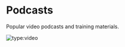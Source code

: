 # Podcasts

Popular video podcasts and training materials.

![type:video](https://www.youtube.com/embed/LXb3EKWsInQ)
